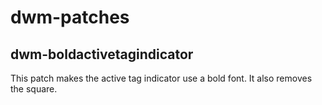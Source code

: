 # dwm-patches
## dwm-boldactivetagindicator
This patch makes the active tag indicator use a bold font. It also removes the square.
